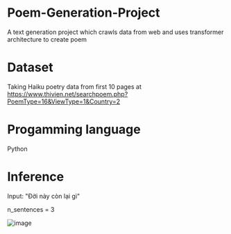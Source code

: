 # Poem-Generation-Project
A text generation project which crawls data from web and uses transformer architecture to create poem

# Dataset
Taking Haiku poetry data from first 10 pages at https://www.thivien.net/searchpoem.php?PoemType=16&ViewType=1&Country=2 

# Progamming language
Python

# Inference
Input: "Đời này còn lại gì" 

n_sentences = 3

![image](https://user-images.githubusercontent.com/93986576/229311158-fdf9aab1-4adb-48bc-ae53-8d18b66e230c.png)




